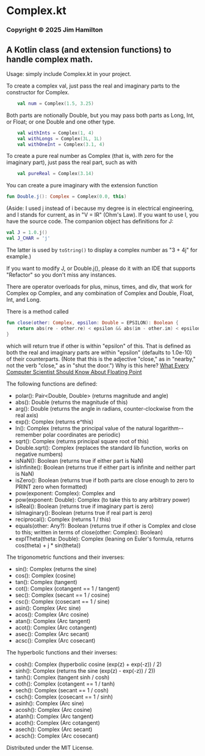 # Complex.kt
### Copyright © 2025 Jim Hamilton
## A Kotlin class (and extension functions) to handle complex math.

Usage: simply include Complex.kt in your project.

To create a complex val, just pass the real and 
imaginary parts to the constructor for Complex. 
```kotlin
    val num = Complex(1.5, 3.25)
```
Both parts are notionally Double, but you may 
pass both parts as Long, Int, or Float; or one 
Double and one other type.
```kotlin
    val withInts = Complex(1, 4)
    val withLongs = Complex(3L, 1L)
    val withOneInt = Complex(3.1, 4)
```

To create a pure real number as Complex (that is,
with zero for the imaginary part), just pass the
real part, such as with
```kotlin
    val pureReal = Complex(3.14)
```
You can create a pure imaginary with the extension
function 
```kotlin
fun Double.j(): Complex = Complex(0.0, this)

```
(Aside: I used j instead of i because my degree is
in electrical engineering, and I stands for current, 
as in "V = IR" (Ohm's Law). If you want to use I, you have the 
source code. The companion object has definitions 
for J:
```kotlin
val J = 1.0.j()
val J_CHAR = 'j'
```
The latter is used by `toString()` to display a
complex number as "3 + 4j" for example.)

If you want to modify J, or Double.j(), please do it 
with an IDE that supports "Refactor" so you don't 
miss any instances.

There are operator overloads for plus, minus, times,
and div, that work for Complex op Complex, and any
combination of Complex and Double, Float, Int, and
Long.

There is a method called 
```kotlin
fun close(other: Complex, epsilon: Double = EPSILON): Boolean {
    return abs(re - other.re) < epsilon && abs(im - other.im) < epsilon
}
```
which will return
true if other is within "epsilon" of this. That is
defined as both the real and imaginary parts are 
within "epsilon" (defaults to 1.0e-10) of their 
counterparts. (Note that this is the adjective 
"close," as in "nearby," not the verb "close," as
in "shut the door.") Why is this here? [What 
Every Computer Scientist Should Know About 
Floating Point](https://docs.oracle.com/cd/E19957-01/806-3568/ncg_goldberg.html)

The following functions are defined:
- polar(): Pair<Double, Double> (returns magnitude and angle)
- abs(): Double (returns the magnitude of this)
- arg(): Double (returns the angle in radians,
  counter-clockwise from the real axis)
- exp(): Complex (returns e^this)
- ln(): Complex (returns the principal value of the natural logarithm--
remember polar coordinates are periodic)
- sqrt(): Complex (returns principal square root of this)
- Double.sqrt(): Complex (replaces the standard lib function, 
works on negative numbers)
- isNaN(): Boolean (returns true if either part is NaN)
- isInfinite(): Boolean (returns true if either part is 
infinite and neither part is NaN)
- isZero(): Boolean (returns true if both parts
are close enough to zero to PRINT zero when formatted)
- pow(exponent: Complex): Complex and
- pow(exponent: Double): Complex (to take this to
any arbitrary power)
- isReal(): Boolean (returns true if imaginary
part is zero)
- isImaginary(): Boolean (returns true if real
part is zero)
- reciprocal(): Complex (returns 1 / this)
- equals(other: Any?): Boolean (returns true
if other is Complex and close to this; written
in terms of close(other: Complex): Boolean)
- expITheta(theta: Double): Complex (leaning on
Euler's formula, returns cos(theta) + j * sin(theta))

The trigonometric functions and their inverses:
- sin(): Complex (returns the sine)
- cos(): Complex (cosine)
- tan(): Complex (tangent)
- cot(): Complex (cotangent == 1 / tangent)
- sec(): Complex (secant == 1 / cosine)
- csc(): Complex (cosecant == 1 / sine)
- asin(): Complex (Arc sine)
- acos(): Complex (Arc cosine)
- atan(): Complex (Arc tangent)
- acot(): Complex (Arc cotangent)
- asec(): Complex (Arc secant)
- acsc(): Complex (Arc cosecant)

The hyperbolic functions and their inverses:
- cosh(): Complex (hyperbolic cosine (exp(z) + exp(-z)) / 2)
- sinh(): Complex (returns the sine (exp(z) - exp(-z)) / 2))
- tanh(): Complex (tangent sinh / cosh)
- coth(): Complex (cotangent == 1 / tanh)
- sech(): Complex (secant == 1 / cosh)
- csch(): Complex (cosecant == 1 / sinh)
- asinh(): Complex (Arc sine)
- acosh(): Complex (Arc cosine)
- atanh(): Complex (Arc tangent)
- acoth(): Complex (Arc cotangent)
- asech(): Complex (Arc secant)
- acsch(): Complex (Arc cosecant)

Distributed under the MIT License.